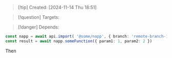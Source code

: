
>[!tip] Created: [2024-11-14 Thu 18:51]

>[!question] Targets: 

>[!danger] Depends: 

```ts
const napp = await api.import( '@some/napp', { branch: 'remote-branch-1' })
const result = await napp.someFunction({ param1: 1, param2: 2 })
```

Then 